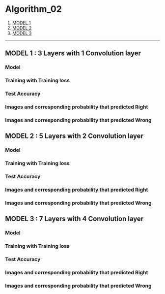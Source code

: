 # Algorithm_02

1. [MODEL 1](#MODEL-1-:-3-Layers-with-1-Convolution-layer)
2. [MODEL 2](#MODEL-2-:-5-Layers-with-2-Convolution-layer)
3. [MODEL 3](#MODEL-3-:-7-Layers-with-4-Convolution-layer)

---

## MODEL 1 : 3 Layers with 1 Convolution layer

### Model

### Training with Training loss

### Test Accuracy

### Images and corresponding probability that predicted Right

### Images and corresponding probability that predicted Wrong

## MODEL 2 : 5 Layers with 2 Convolution layer

### Model

### Training with Training loss

### Test Accuracy

### Images and corresponding probability that predicted Right

### Images and corresponding probability that predicted Wrong

## MODEL 3 : 7 Layers with 4 Convolution layer

### Model

### Training with Training loss

### Test Accuracy

### Images and corresponding probability that predicted Right

### Images and corresponding probability that predicted Wrong

